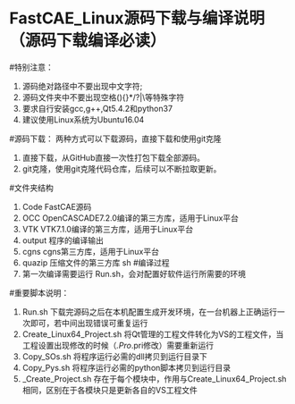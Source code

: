 # FastCAE_Linux源码下载与编译说明（源码下载编译必读）

#特别注意：
1. 源码绝对路径中不要出现中文字符;
2. 源码文件夹中不要出现空格(){}*/?|\等特殊字符
3. 要求自行安装gcc,g++,Qt5.4.2和python37
4. 建议使用Linux系统为Ubuntu16.04

#源码下载：
两种方式可以下载源码，直接下载和使用git克隆
1. 直接下载，从GitHub直接一次性打包下载全部源码。
2. git克隆，使用git克隆代码仓库，后续可以不断拉取更新。

#文件夹结构
1. Code    FastCAE源码
2. OCC     OpenCASCADE7.2.0编译的第三方库，适用于Linux平台
3. VTK     VTK7.1.0编译的第三方库，适用于Linux平台
4. output  程序的编译输出
5. cgns     cgns第三方库，适用于Linux平台
6. quazip   压缩文件的第三方库
sh
#编译过程
1. 第一次编译需要运行 Run.sh，会对配置好软件运行所需要的环境

#重要脚本说明：
1. Run.sh                     下载完源码之后在本机配置生成开发环境，在一台机器上正确运行一次即可，若中间出现错误可重复运行
2. Create_Linux64_Project.sh  将Qt管理的工程文件转化为VS的工程文件，当工程设置出现修改的时候（*.Pro*.pri修改）需要重新运行
3. Copy_SOs.sh                将程序运行必需的dll拷贝到运行目录下
4. Copy_Pys.sh                将程序运行必需的python脚本拷贝到运行目录
5. _Create_Project.sh         存在于每个模块中，作用与Create_Linux64_Project.sh相同，区别在于各模块只是更新各自的VS工程文件
